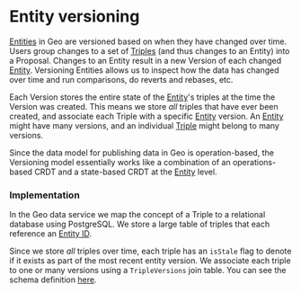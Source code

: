 # Entity versioning

[Entities](01-entities.md) in Geo are versioned based on when they have changed over time. Users group changes to a set of [Triples](02-triples.md) (and thus changes to an Entity) into a Proposal. Changes to an Entity result in a new Version of each changed [Entity](01-entities.md). Versioning Entities allows us to inspect how the data has changed over time and run comparisons, do reverts and rebases, etc.

Each Version stores the entire state of the [Entity](01-entities.md)'s triples at the time the Version was created. This means we store _all_ triples that have ever been created, and associate each Triple with a specific [Entity](01-entities.md) version. An [Entity](01-entities.md) might have many versions, and an individual [Triple](02-triples.md) might belong to many versions.

Since the data model for publishing data in Geo is operation-based, the Versioning model essentially works like a combination of an operations-based CRDT and a state-based CRDT at the [Entity](01-entities.md) level.

[](images/versioning.png)

### Implementation

In the Geo data service we map the concept of a Triple to a relational database using PostgreSQL. We store a large table of triples that each reference an [Entity ID](https://github.com/geobrowser/geogenesis/blob/bf51df1309f412de957942e0405400163f92878e/packages/substream/src/sql/initPublic.sql#L112).

Since we store _all_ triples over time, each triple has an `isStale` flag to denote if it exists as part of the most recent entity version. We associate each triple to one or many versions using a `TripleVersions` join table. You can see the schema definition [here](https://github.com/geobrowser/geogenesis/blob/bf51df1309f412de957942e0405400163f92878e/packages/substream/src/sql/initPublic.sql#L168).
